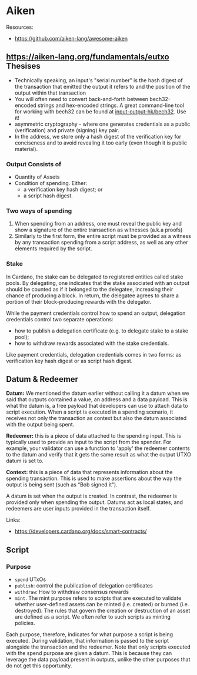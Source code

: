 # Aiken

Resources:
- https://github.com/aiken-lang/awesome-aiken


## https://aiken-lang.org/fundamentals/eutxo Thesises

- Technically speaking, an input's "serial number" is the hash digest of the transaction that emitted the output it refers to and the position of the output within that transaction
- You will often need to convert back-and-forth between bech32-encoded strings and hex-encoded strings. A great command-line tool for working with bech32 can be found at [input-output-hk/bech32](https://github.com/input-output-hk/bech32#bech32-command-line). Use it!
- asymmetric cryptography - where one generates credentials as a public (verification) and private (signing) key pair.
- In the address, we store only a hash digest of the verification key for conciseness and to avoid revealing it too early (even though it is public material).

### Output Consists of

- Quantity of Assets
- Condition of spending. Either:
  - a verification key hash digest; or
  - a script hash digest.

### Two ways of spending

1. When spending from an address, one must reveal the public key and show a signature of the entire transaction as witnesses (a.k.a proofs)
2. Similarly to the first form, the entire script must be provided as a witness by any transaction spending from a script address, as well as any other elements required by the script.


### Stake

In Cardano, the stake can be delegated to registered entities called stake pools. By delegating, one indicates that the stake associated with an output should be counted as if it belonged to the delegatee, increasing their chance of producing a block. In return, the delegatee agrees to share a portion of their block-producing rewards with the delegator.

While the payment credentials control how to spend an output, delegation credentials control two separate operations:

- how to publish a delegation certificate (e.g. to delegate stake to a stake pool);
- how to withdraw rewards associated with the stake credentials.

Like payment credentials, delegation credentials comes in two forms: as verification key hash digest or as script hash digest.

## Datum & Redeemer

**Datum:** We mentioned the datum earlier without calling it a datum when we said that outputs contained a value, an address and a data payload. This is what the datum is, a free payload that developers can use to attach data to script execution. When a script is executed in a spending scenario, it receives not only the transaction as context but also the datum associated with the output being spent.

**Redeemer:** this is a piece of data attached to the spending input. This is typically used to provide an input to the script from the spender. For example, your validator can use a function to 'apply' the redeemer contents to the datum and verify that it gets the same result as what the output UTXO datum is set to.

**Context:** this is a piece of data that represents information about the spending transaction. This is used to make assertions about the way the output is being sent (such as “Bob signed it”).

A datum is set when the output is created. In contrast, the redeemer is provided only when spending the output. Datums act as local states, and redeemers are user inputs provided in the transaction itself.

Links:
- https://developers.cardano.org/docs/smart-contracts/


## Script

### Purpose

- `spend` UTxOs
- `publish`: control the publication of delegation certificates
- `withdraw`: How to withdraw consensus rewards
- `mint`. The mint purpose refers to scripts that are executed to validate whether user-defined assets can be minted (i.e. created) or burned (i.e. destroyed). The rules that govern the creation or destruction of an asset are defined as a script. We often refer to such scripts as minting policies.

Each purpose, therefore, indicates for what purpose a script is being executed. During validation, that information is passed to the script alongside the transaction and the redeemer. Note that only scripts executed with the spend purpose are given a datum. This is because they can leverage the data payload present in outputs, unlike the other purposes that do not get this opportunity.

